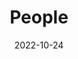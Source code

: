 ---
title: People
date: 2022-10-24

type: landing

sections:
  - block: people
    content:
      title: Equipo
      # Choose which groups/teams of users to display.
      #   Edit `user_groups` in each user's profile to add them to one or more of these groups.
      user_groups:
#          - Dirección
#          - Representante Legal
#          - Equipo Administrativo
          - Consejo Directivo
#          - Voluntarias
      sort_by: Params.last_name
      sort_ascending: true
    design:
      show_interests: false
      show_role: true
      show_social: true
---